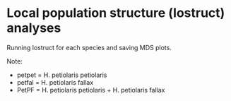# Local population structure (lostruct) analyses

Running lostruct for each species and saving MDS plots.

Note: 
* petpet = H. petiolaris petiolaris
* petfal = H. petiolaris fallax
* PetPF = H. petiolaris petiolaris + H. petiolaris fallax
